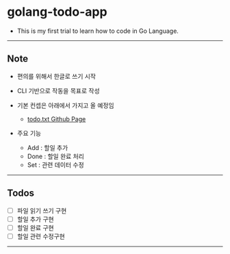 # golang-todo-app

* This is my first trial to learn how to code in Go Language.

---

## Note

* 편의를 위해서 한글로 쓰기 시작
* CLI 기반으로 작동을 목표로 작성
* 기본 컨셉은 아래에서 가지고 올 예정임
    * [todo.txt Github Page](https://github.com/todotxt/todo.txt)

* 주요 기능
    * Add : 할일 추가
    * Done : 할일 완료 처리
    * Set : 관련 데이터 수정

---

## Todos
- [ ] 파일 읽기 쓰기 구현
- [ ] 할일 추가 구현
- [ ] 할일 완료 구현
- [ ] 할일 관련 수정구현 

---


